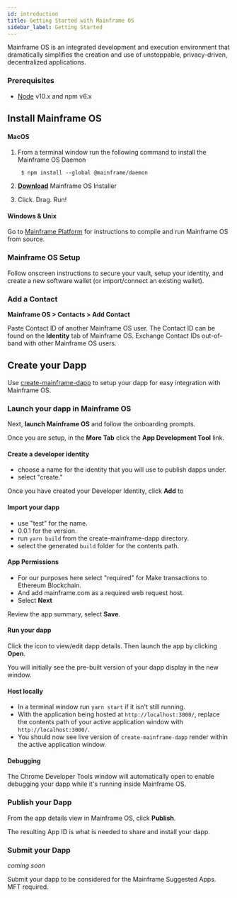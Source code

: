 ```yaml
---
id: introduction
title: Getting Started with Mainframe OS
sidebar_label: Getting Started
---
```


Mainframe OS is an integrated development and execution environment that dramatically simplifies the creation and use of unstoppable, privacy-driven, decentralized applications.

### Prerequisites
- [Node](https://nodejs.org/en/) v10.x and npm v6.x

## Install Mainframe OS

#### MacOS
1. From a terminal window run the following command to install the Mainframe OS Daemon

        $ npm install --global @mainframe/daemon
2. **[Download](https://s3.us-east-2.amazonaws.com/mainframe-os-releases/v0.2/MainframeOS.dmg)** Mainframe OS Installer
3. Click. Drag. Run!


#### Windows & Unix

Go to [Mainframe Platform](platform.md) for instructions to compile and run Mainframe OS from source.

### Mainframe OS Setup
Follow onscreen instructions to secure your vault, setup your identity, and create a new software wallet (or import/connect an existing wallet).

### Add a Contact

**Mainframe OS > Contacts > Add Contact**

Paste Contact ID of another Mainframe OS user. The Contact ID can be found on the **Identity** tab of Mainframe OS.
Exchange Contact IDs out-of-band with other Mainframe OS users.


## Create your Dapp
Use [create-mainframe-dapp](create-mainframe-dapp.md) to setup your dapp for easy integration with Mainframe OS.

### Launch your dapp in Mainframe OS

Next, __launch Mainframe OS__ and follow the onboarding prompts.

Once you are setup, in the **More Tab** click the **App Development Tool** link.

#### Create a developer identity
 * choose a name for the identity that you will use to publish dapps under.
 * select "create."

Once you have created your Developer Identity, click **Add** to

#### Import your dapp

 * use "test" for the name.
 * 0.0.1 for the version.
 * run `yarn build` from the create-mainframe-dapp directory.
 * select the generated `build` folder for the contents path.


#### App Permissions
 * For our purposes here select "required" for Make transactions to Ethereum Blockchain.
 * And add mainframe.com as a required web request host.
 * Select **Next**

Review the app summary, select **Save**.

#### Run your dapp
Click the icon to view/edit dapp details. Then launch the app by clicking **Open**.

You will initially see the pre-built version of your dapp display in the new window.

#### Host locally
 * In a terminal window run `yarn start` if it isn't still running.
 * With the application being hosted at `http://localhost:3000/`, replace the contents path of your active application window with `http://localhost:3000/`.
 * You should now see live version of `create-mainframe-dapp` render within the active application window.

#### Debugging
The Chrome Developer Tools window will automatically open to enable debugging your dapp while it's running inside Mainframe OS.

### Publish your Dapp
From the app details view in Mainframe OS, click **Publish**.

The resulting App ID is what is needed to share and install your dapp.

### Submit your Dapp
*coming soon*

Submit your dapp to be considered for the Mainframe Suggested Apps. MFT required.
